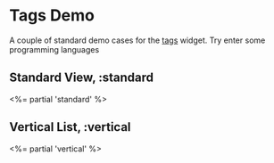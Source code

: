 # Tags Demo

A couple of standard demo cases for the [tags](/ui/tags) widget. Try enter
some programming languages

## Standard View, :standard

<%= partial 'standard' %>

## Vertical List, :vertical

<%= partial 'vertical' %>